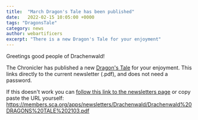 ```yaml
---
title:  "March Dragon's Tale has been published"
date:   2022-02-15 10:05:00 +0000
tags: "DragonsTale"
category: news
author: webartificers
excerpt: "There is a new Dragon's Tale for your enjoyment"
---
```


Greetings good people of Drachenwald!

The Chronicler has published a new [Dragon's Tale](https://members.sca.org/apps/newsletters/Drachenwald/Drachenwald%20DRAGONS%20TALE%202103.pdf) for your enjoyment. This links directly to the current newsletter (.pdf), and does not need a password. 

If this doesn't work you can [follow this link to the newsletters page](https://members.sca.org/apps/#NewsletterFiles/12) or copy paste the URL yourself:  https://members.sca.org/apps/newsletters/Drachenwald/Drachenwald%20DRAGONS%20TALE%202103.pdf


